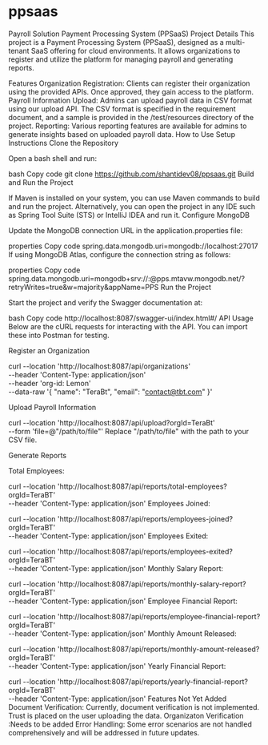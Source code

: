 # ppsaas
Payroll Solution
Payment Processing System (PPSaaS)
Project Details
This project is a Payment Processing System (PPSaaS), designed as a multi-tenant SaaS offering for cloud environments. It allows organizations to register and utilize the platform for managing payroll and generating reports.

Features
Organization Registration: Clients can register their organization using the provided APIs. Once approved, they gain access to the platform.
Payroll Information Upload: Admins can upload payroll data in CSV format using our upload API. The CSV format is specified in the requirement document, and a sample is provided in the /test/resources directory of the project.
Reporting: Various reporting features are available for admins to generate insights based on uploaded payroll data.
How to Use
Setup Instructions
Clone the Repository

Open a bash shell and run:

bash
Copy code
git clone https://github.com/shantidev08/ppsaas.git
Build and Run the Project

If Maven is installed on your system, you can use Maven commands to build and run the project.
Alternatively, you can open the project in any IDE such as Spring Tool Suite (STS) or IntelliJ IDEA and run it.
Configure MongoDB

Update the MongoDB connection URL in the application.properties file:

properties
Copy code
spring.data.mongodb.uri=mongodb://localhost:27017
If using MongoDB Atlas, configure the connection string as follows:

properties
Copy code
spring.data.mongodb.uri=mongodb+srv://<user>:<secret>@pps.mtavw.mongodb.net/?retryWrites=true&w=majority&appName=PPS
Run the Project

Start the project and verify the Swagger documentation at:

bash
Copy code
http://localhost:8087/swagger-ui/index.html#/
API Usage
Below are the cURL requests for interacting with the API. You can import these into Postman for testing.

Register an Organization

curl --location 'http://localhost:8087/api/organizations' \
--header 'Content-Type: application/json' \
--header 'org-id: Lemon' \
--data-raw '{
    "name": "TeraBt",
    "email": "contact@tbt.com"
}'

Upload Payroll Information

curl --location 'http://localhost:8087/api/upload?orgId=TeraBt' \
--form 'file=@"/path/to/file"'
Replace "/path/to/file" with the path to your CSV file.

Generate Reports

Total Employees:


curl --location 'http://localhost:8087/api/reports/total-employees?orgId=TeraBT' \
--header 'Content-Type: application/json'
Employees Joined:


curl --location 'http://localhost:8087/api/reports/employees-joined?orgId=TeraBT' \
--header 'Content-Type: application/json'
Employees Exited:


curl --location 'http://localhost:8087/api/reports/employees-exited?orgId=TeraBT' \
--header 'Content-Type: application/json'
Monthly Salary Report:


curl --location 'http://localhost:8087/api/reports/monthly-salary-report?orgId=TeraBT' \
--header 'Content-Type: application/json'
Employee Financial Report:


curl --location 'http://localhost:8087/api/reports/employee-financial-report?orgId=TeraBT' \
--header 'Content-Type: application/json'
Monthly Amount Released:


curl --location 'http://localhost:8087/api/reports/monthly-amount-released?orgId=TeraBT' \
--header 'Content-Type: application/json'
Yearly Financial Report:


curl --location 'http://localhost:8087/api/reports/yearly-financial-report?orgId=TeraBT' \
--header 'Content-Type: application/json'
Features Not Yet Added
Document Verification: Currently, document verification is not implemented. Trust is placed on the user uploading the data.
Organizaton Verification :Needs to be added
Error Handling: Some error scenarios are not handled comprehensively and will be addressed in future updates.
